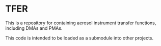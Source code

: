 
# TFER

This is a repository for containing aerosol instrument transfer functions, including DMAs and PMAs.  

This code is intended to be loaded as a submodule into other projects.
